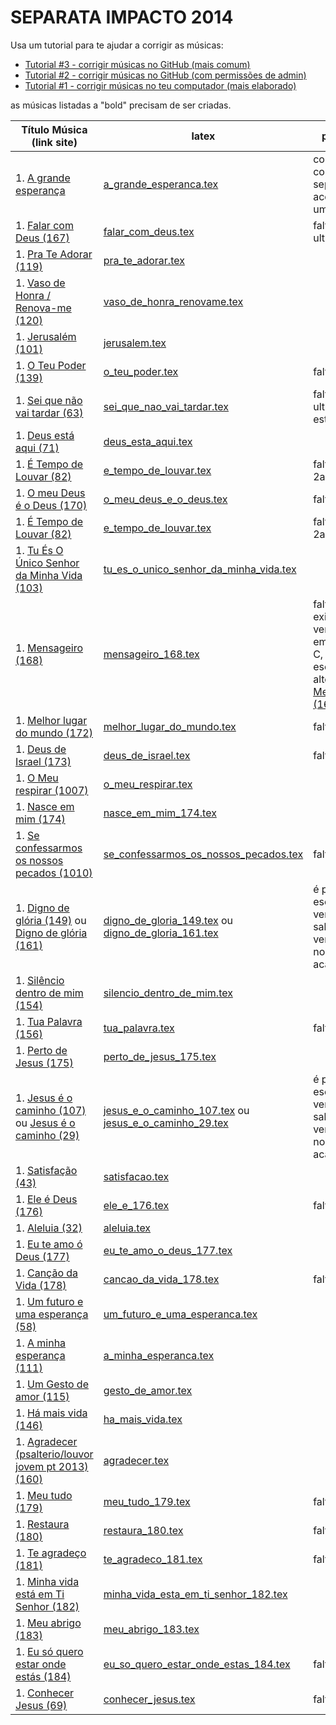 SEPARATA IMPACTO 2014
=================================

Usa um tutorial para te ajudar a corrigir as músicas:
- [Tutorial #3 - corrigir músicas no GitHub (mais comum)](https://www.youtube.com/watch?v=GfHCkO5RC34)
- [Tutorial #2 - corrigir músicas no GitHub (com permissões de admin)](https://www.youtube.com/watch?v=RwlqlnfbnZk)
- [Tutorial #1 - corrigir músicas no teu computador (mais elaborado)](https://www.youtube.com/watch?v=Eu-_wI-p-Hs)

as músicas listadas a "bold" precisam de ser criadas.

| Título Música (link site)            									                    |   latex                                                                                           | por fazer ... 		                                    |
| ----------------------------------------------------------------------                    | ------------------------------------------------------------------------------------------------  | ------------------------------                                    |
| 1. [A grande esperança](http://www.psalterio.net/158)					                    | [a_grande_esperanca.tex](../../songs/pt/a_grande_esperanca.tex)                                   | confirmado com a separata mas acordes coro um pouco diff.		|
| 1. [Falar com Deus (167)](http://www.psalterio.net/167) 						            | [falar_com_deus.tex](../../songs/pt/falar_com_deus.tex)             		                        |                       faltam acordes ultima estrofe					|
| 1. [Pra Te Adorar (119)](http://www.psalterio.net/119) 						            | [pra_te_adorar.tex](../../songs/pt/pra_te_adorar.tex)             		                        |                      												|
| 1. [Vaso de Honra / Renova-me (120)](http://www.psalterio.net/120) 			            | [vaso_de_honra_renovame.tex](../../songs/pt/vaso_de_honra_renovame.tex)                           |                      												|
| 1. [Jerusalém (101)](http://www.psalterio.net/101) 					 		            | [jerusalem.tex](../../songs/pt/jerusalem.tex)             				                        |                      												|
| 1. [O Teu Poder (139)](http://www.psalterio.net/139) 					 	                | [o_teu_poder.tex](../../songs/pt/o_teu_poder.tex)             			                        | falta acordes								    				|
| 1. [Sei que não vai tardar (63)](http://www.psalterio.net/63)				                | [sei_que_nao_vai_tardar.tex](../../songs/pt/sei_que_nao_vai_tardar.tex)  	                        | falt acordes ultimas estrofes									|
| 1. [Deus está aqui (71)](http://www.psalterio.net/71) 						            | [deus_esta_aqui.tex](../../songs/pt/deus_esta_aqui.tex)             		                        |                      												|
| 1. [É Tempo de Louvar (82)](http://www.psalterio.net/82) 						            | [e_tempo_de_louvar.tex](../../songs/pt/e_tempo_de_louvar.tex) 	                                |                       faltam acordes 2a estrofe						|
| 1. [O meu Deus é o Deus (170)](http://www.psalterio.net/170)					            | [o_meu_deus_e_o_deus.tex](../../songs/pt/o_meu_deus_e_o_deus.tex)                                 | falta acordes								    				|
| 1. [É Tempo de Louvar (82)](http://www.psalterio.net/82) 						            | [e_tempo_de_louvar.tex](../../songs/pt/e_tempo_de_louvar.tex) 	                                |                       faltam acordes 2a estrofe						|
| 1. [Tu És O Único Senhor da Minha Vida (103)](http://www.psalterio.net/103)	            | [tu_es_o_unico_senhor_da_minha_vida.tex](../../songs/pt/tu_es_o_unico_senhor_da_minha_vida.tex)   |                      							                    |
| 1. [Mensageiro (168)](http://www.psalterio.net/168) 					 		            | [mensageiro_168.tex](../../songs/pt/mensageiro.tex)          				                        | falta acordes, existem 2 versoes, uma em A outra em C, devia-se so escolher 1, alternativa [Mensageiro (168)](http://www.psalterio.net/168)	|
| 1. [Melhor lugar do mundo (172)](http://www.psalterio.net/172)	                        | [melhor_lugar_do_mundo.tex](../../songs/pt/melhor_lugar_do_mundo.tex)                             | faltam acordes												|
| 1. [Deus de Israel (173)](http://www.psalterio.net/173)	                                | [deus_de_israel.tex](../../songs/pt/deus_de_israel.tex)                                           | faltam acordes												|
| 1. [O Meu respirar (1007)](http://www.psalterio.net/1007)	                                | [o_meu_respirar.tex](../../songs/pt/o_meu_respirar.tex)                                           |                      								                |
| 1. [Nasce em mim (174)](http://www.psalterio.net/174)	                                    | [nasce_em_mim_174.tex](../../songs/pt/nasce_em_mim_174.tex)                                       |                                                                      | 
| 1. [Se confessarmos os nossos pecados (1010)](http://www.psalterio.net/1010)	            | [se_confessarmos_os_nossos_pecados.tex](../../songs/pt/se_confessarmos_os_nossos_pecados.tex)     | falta letra?                              				    | 
| 1. [Digno de glória (149)](http://www.psalterio.net/149) ou [Digno de glória (161)](http://www.psalterio.net/161)	   | [digno_de_gloria_149.tex](../../songs/pt/digno_de_gloria_149.tex) ou [digno_de_gloria_161.tex](../../songs/pt/digno_de_gloria_161.tex)| é preciso escolher a versão, alguém sabe qual a versão usada no acampamento?   |
| 1. [Silêncio dentro de mim (154)](http://www.psalterio.net/154)	                        | [silencio_dentro_de_mim.tex](../../songs/pt/silencio_dentro_de_mim.tex)                           |                      
| 1. [Tua Palavra (156)](http://www.psalterio.net/156)	                                    | [tua_palavra.tex](../../songs/pt/tua_palavra.tex)                                                 | faltam acordes
| 1. [Perto de Jesus (175)](http://www.psalterio.net/175)	                                | [perto_de_jesus_175.tex](../../songs/pt/perto_de_jesus_175.tex)                                   |                      
| 1. [Jesus é o caminho (107)](http://www.psalterio.net/107) ou [Jesus é o caminho (29)](http://www.psalterio.net/29)  | [jesus_e_o_caminho_107.tex](../../songs/pt/jesus_e_o_caminho_107.tex) ou [jesus_e_o_caminho_29.tex](../../songs/pt/jesus_e_o_caminho_29.tex) |é preciso escolher a versão, alguém sabe qual a versão usada no acampamento? | 
| 1. [Satisfação (43)](http://www.psalterio.net/43)	                                        | [satisfacao.tex](../../songs/pt/satisfacao.tex)                                                   |                      
| 1. [Ele é Deus (176)](http://www.psalterio.net/176)	                                    | [ele_e_176.tex](../../songs/pt/ele_e_176.tex)                                                     | faltam acordes
| 1. [Aleluia (32)](http://www.psalterio.net/32)	                                        | [aleluia.tex](../../songs/pt/aleluia.tex)                                                         |                      
| 1. [Eu te amo ó Deus (177)](http://www.psalterio.net/177)	                                | [eu_te_amo_o_deus_177.tex](../../songs/pt/eu_te_amo_o_deus_177.tex)                               |                      
| 1. [Canção da Vida (178)](http://www.psalterio.net/178)	                                | [cancao_da_vida_178.tex](../../songs/pt/cancao_da_vida_178.tex)                                   | faltam acordes
| 1. [Um futuro e uma esperança (58)](http://www.psalterio.net/58)	                        | [um_futuro_e_uma_esperanca.tex](../../songs/pt/um_futuro_e_uma_esperanca.tex)                     |                      
| 1. [A minha esperança (111)](http://www.psalterio.net/111)	                            | [a_minha_esperanca.tex](../../songs/pt/a_minha_esperanca.tex)                                     |                      
| 1. [Um Gesto de amor (115)](http://www.psalterio.net/115)	                                | [gesto_de_amor.tex](../../songs/pt/um_gesto_de_amor.tex)                                          |                      
| 1. [Há mais vida (146)](http://www.psalterio.net/146)	                                    | [ha_mais_vida.tex](../../songs/pt/ha_mais_vida.tex)                                               |                      
| 1. [Agradecer (psalterio/louvor jovem pt 2013) (160)](http://www.psalterio.net/160)	    | [agradecer.tex](../../songs/pt/agradecer.tex)                                                     |                      
| 1. [Meu tudo (179)](http://www.psalterio.net/179)	                                        | [meu_tudo_179.tex](../../songs/pt/meu_tudo_179.tex)                                               | faltam acordes
| 1. [Restaura (180)](http://www.psalterio.net/)	                                        | [restaura_180.tex](../../songs/pt/restaura_180.tex)                                               | faltam acordes
| 1. [Te agradeço (181)](http://www.psalterio.net/181)									    | [te_agradeco_181.tex](../../songs/pt/te_agradeco_181.tex)                                         | faltam acordes
| 1. [Minha vida está em Ti Senhor (182)](http://www.psalterio.net/182)					    | [minha_vida_esta_em_ti_senhor_182.tex](../../songs/pt/minha_vida_esta_em_ti_senhor_182.tex)       |                      
| 1. [Meu abrigo (183)](http://www.psalterio.net/183)									    | [meu_abrigo_183.tex](../../songs/pt/meu_abrigo_183.tex)                                           |                      
| 1. [Eu só quero estar onde estás (184)](http://www.psalterio.net/184)					    | [eu_so_quero_estar_onde_estas_184.tex](../../songs/pt/eu_so_quero_estar_onde_estas_184.tex)       | faltam acordes
| 1. [Conhecer Jesus (69)](http://www.psalterio.net/69)	                                    | [conhecer_jesus.tex](../../songs/pt/conhecer_jesus.tex)                                           | faltam acordes
